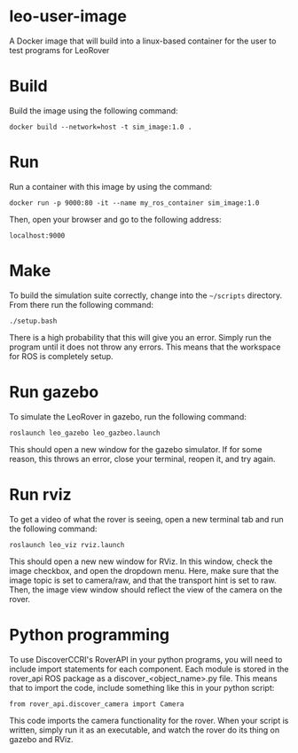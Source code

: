 # leo-user-image
A Docker image that will build into a linux-based container for the user to test programs for LeoRover

# Build
Build the image using the following command:
```
docker build --network=host -t sim_image:1.0 .
```

# Run
Run a container with this image by using the command:
```
docker run -p 9000:80 -it --name my_ros_container sim_image:1.0
```
Then, open your browser and go to the following address:
```
localhost:9000
```

# Make
To build the simulation suite correctly, change into the ```~/scripts``` directory. From there run the following command:
```
./setup.bash
```
There is a high probability that this will give you an error. Simply run the program until it does not throw any errors. This means that the workspace for ROS is completely setup.

# Run gazebo
To simulate the LeoRover in gazebo, run the following command:
```
roslaunch leo_gazebo leo_gazbeo.launch
```
This should open a new window for the gazebo simulator. If for some reason, this throws an error, close your terminal, reopen it, and try again.

# Run rviz
To get a video of what the rover is seeing, open a new terminal tab and run the following command:
```
roslaunch leo_viz rviz.launch
```
This should open a new new window for RViz. In this window, check the image checkbox, and open the dropdown menu. Here, make sure that the image topic is set to camera/raw, and that the transport hint is set to raw. Then, the image view window should reflect the view of the camera on the rover.

# Python programming
To use DiscoverCCRI's RoverAPI in your python programs, you will need to include import statements for each component. Each module is stored in the rover_api ROS package as a discover_<object_name>.py file. This means that to import the code, include something like this in your python script:
```
from rover_api.discover_camera import Camera
```
This code imports the camera functionality for the rover. When your script is written, simply run it as an executable, and watch the rover do its thing on gazebo and RViz.
